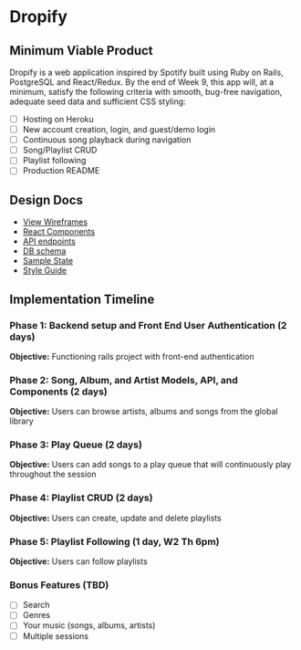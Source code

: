 # Dropify

[heroku]: http://www.herokuapp.com

## Minimum Viable Product

Dropify is a web application inspired by Spotify built using Ruby on Rails,
PostgreSQL and React/Redux. By the end of Week 9, this app will, at a minimum, satisfy the
following criteria with smooth, bug-free navigation, adequate seed data and
sufficient CSS styling:

- [ ] Hosting on Heroku
- [ ] New account creation, login, and guest/demo login
- [ ] Continuous song playback during navigation
- [ ] Song/Playlist CRUD
- [ ] Playlist following
- [ ] Production README

## Design Docs
* [View Wireframes][wireframes]
* [React Components][components]
* [API endpoints][api-endpoints]
* [DB schema][schema]
* [Sample State][sample-state]
* [Style Guide][style-guide]

[wireframes]: docs/wireframes
[components]: docs/component-hierarchy.md
[sample-state]: docs/sample-state.md
[api-endpoints]: docs/api-endpoints.md
[schema]: docs/schema.md
[style-guide]: docs/style-guide

## Implementation Timeline

### Phase 1: Backend setup and Front End User Authentication (2 days)

**Objective:** Functioning rails project with front-end authentication

### Phase 2: Song, Album, and Artist Models, API, and Components (2 days)

**Objective:** Users can browse artists, albums and songs from the global library

### Phase 3: Play Queue (2 days)

**Objective:** Users can add songs to a play queue that will continuously play throughout the session

### Phase 4: Playlist CRUD (2 days)

**Objective:** Users can create, update and delete playlists

### Phase 5: Playlist Following (1 day, W2 Th 6pm)

**Objective:** Users can follow playlists

### Bonus Features (TBD)
- [ ] Search
- [ ] Genres
- [ ] Your music (songs, albums, artists)
- [ ] Multiple sessions
